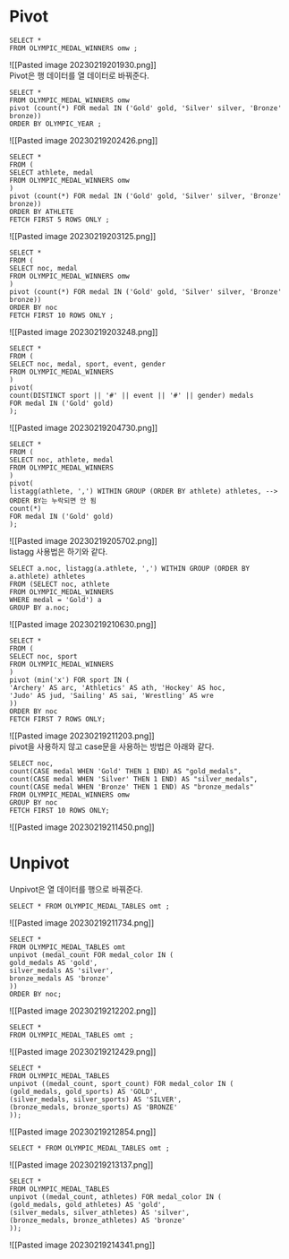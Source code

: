 # Pivot
```
SELECT *
FROM OLYMPIC_MEDAL_WINNERS omw ;
```
![[Pasted image 20230219201930.png]]  
Pivot은 행 데이터를 열 데이터로 바꿔준다.
```
SELECT *
FROM OLYMPIC_MEDAL_WINNERS omw
pivot (count(*) FOR medal IN ('Gold' gold, 'Silver' silver, 'Bronze' bronze))
ORDER BY OLYMPIC_YEAR ;
```
![[Pasted image 20230219202426.png]]  
```
SELECT *
FROM (
SELECT athlete, medal
FROM OLYMPIC_MEDAL_WINNERS omw
)
pivot (count(*) FOR medal IN ('Gold' gold, 'Silver' silver, 'Bronze' bronze))
ORDER BY ATHLETE
FETCH FIRST 5 ROWS ONLY ;
```
![[Pasted image 20230219203125.png]]  
```
SELECT *
FROM (
SELECT noc, medal
FROM OLYMPIC_MEDAL_WINNERS omw
)
pivot (count(*) FOR medal IN ('Gold' gold, 'Silver' silver, 'Bronze' bronze))
ORDER BY noc
FETCH FIRST 10 ROWS ONLY ;
```
![[Pasted image 20230219203248.png]]  
```
SELECT *
FROM (
SELECT noc, medal, sport, event, gender
FROM OLYMPIC_MEDAL_WINNERS
)
pivot(
count(DISTINCT sport || '#' || event || '#' || gender) medals
FOR medal IN ('Gold' gold)
);
```
![[Pasted image 20230219204730.png]]  
```
SELECT *
FROM (
SELECT noc, athlete, medal
FROM OLYMPIC_MEDAL_WINNERS
)
pivot(
listagg(athlete, ',') WITHIN GROUP (ORDER BY athlete) athletes, --> ORDER BY는 누락되면 안 됨
count(*)
FOR medal IN ('Gold' gold)
);
```
![[Pasted image 20230219205702.png]]  
listagg 사용법은 하기와 같다.
```
SELECT a.noc, listagg(a.athlete, ',') WITHIN GROUP (ORDER BY a.athlete) athletes
FROM (SELECT noc, athlete
FROM OLYMPIC_MEDAL_WINNERS
WHERE medal = 'Gold') a
GROUP BY a.noc;
```
![[Pasted image 20230219210630.png]]  
```
SELECT *
FROM (
SELECT noc, sport
FROM OLYMPIC_MEDAL_WINNERS
)
pivot (min('x') FOR sport IN (
'Archery' AS arc, 'Athletics' AS ath, 'Hockey' AS hoc,
'Judo' AS jud, 'Sailing' AS sai, 'Wrestling' AS wre
))
ORDER BY noc
FETCH FIRST 7 ROWS ONLY;
```
![[Pasted image 20230219211203.png]]  
pivot을 사용하지 않고 case문을 사용하는 방법은 아래와 같다.
```
SELECT noc,
count(CASE medal WHEN 'Gold' THEN 1 END) AS "gold_medals",
count(CASE medal WHEN 'Silver' THEN 1 END) AS "silver_medals",
count(CASE medal WHEN 'Bronze' THEN 1 END) AS "bronze_medals"
FROM OLYMPIC_MEDAL_WINNERS omw
GROUP BY noc
FETCH FIRST 10 ROWS ONLY;
```
![[Pasted image 20230219211450.png]]  
# Unpivot
Unpivot은 열 데이터를 행으로 바꿔준다.
```
SELECT * FROM OLYMPIC_MEDAL_TABLES omt ;
```
![[Pasted image 20230219211734.png]]  
```
SELECT *
FROM OLYMPIC_MEDAL_TABLES omt
unpivot (medal_count FOR medal_color IN (
gold_medals AS 'gold',
silver_medals AS 'silver',
bronze_medals AS 'bronze'
))
ORDER BY noc;
```
![[Pasted image 20230219212202.png]]  
```
SELECT *
FROM OLYMPIC_MEDAL_TABLES omt ;
```
![[Pasted image 20230219212429.png]]  
```
SELECT *
FROM OLYMPIC_MEDAL_TABLES
unpivot ((medal_count, sport_count) FOR medal_color IN (
(gold_medals, gold_sports) AS 'GOLD',
(silver_medals, silver_sports) AS 'SILVER',
(bronze_medals, bronze_sports) AS 'BRONZE'
));
```
![[Pasted image 20230219212854.png]]  
```
SELECT * FROM OLYMPIC_MEDAL_TABLES omt ;
```
![[Pasted image 20230219213137.png]]  
```
SELECT *
FROM OLYMPIC_MEDAL_TABLES
unpivot ((medal_count, athletes) FOR medal_color IN (
(gold_medals, gold_athletes) AS 'gold',
(silver_medals, silver_athletes) AS 'silver',
(bronze_medals, bronze_athletes) AS 'bronze'
));
```
![[Pasted image 20230219214341.png]]  
